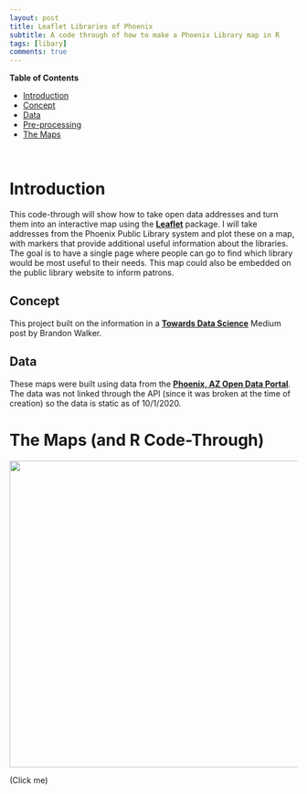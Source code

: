 ```yaml
---
layout: post
title: Leaflet Libraries of Phoenix
subtitle: A code through of how to make a Phoenix Library map in R
tags: [libary]
comments: true
---
```


<div id="toc_container">
<p class="toc_title"><strong>Table of Contents</strong></p>
<ul class="toc_list">
<li><a href="#question_1">Introduction</a></li>
<li><a href="#question_2">Concept</a></li>
<li><a href="#question_3">Data</a></li>
<li><a href="#question_4">Pre-processing</a></li>
<li><a href="#question_6">The Maps</a></li>
</ul>
</div>
<p>&nbsp;</p>
<h1 id="question_1">Introduction</h1>
<p>This code-through will show how to take open data addresses and turn them into an interactive map using the <strong><a href="https://cran.r-project.org/web/packages/leaflet/index.html">Leaflet</a></strong>&nbsp;package. I will take addresses from the Phoenix Public Library system and plot these on a map, with markers that provide additional useful information about the libraries. The goal is to have a single page where people can go to find which library would be most useful to their needs. This map could also be embedded on the public library website to inform patrons.</p>
<h2 id="question_2">Concept</h2>
<p>This project built on the information in a <strong><a href="https://towardsdatascience.com/making-interactive-maps-in-r-with-less-than-15-lines-of-code-bfd81f587e12">Towards Data Science</a></strong>&nbsp;Medium post by Brandon Walker.</p>
<h2 id="question_3">Data</h2>
<p>These maps were built using data from the <strong><a href="https://www.phoenixopendata.com/dataset/libraries/resource/b7158429-b69e-4f87-8a96-b4857c6d65b5">Phoenix, AZ Open Data Portal</a></strong>. The data was not linked through the API (since it was broken at the time of creation) so the data is static as of 10/1/2020.</p>
<h1 id="question_6">The Maps (and R Code-Through)</h1>
<kbd>
<p><a href="https://rpubs.com/sharri65/PHXLib"><img src="https://i.imgur.com/FY8HgsO.jpg" width="750" height="537" /></a></p>
</kbd>
(Click me)
